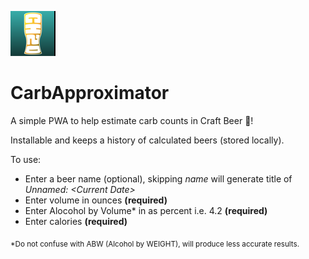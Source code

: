 ![carbApproximator logo](./public/icons/icon-72x72.png)

# CarbApproximator

A simple PWA to help estimate carb counts in Craft Beer 🍻!

Installable and keeps a history of calculated beers (stored locally).

To use:

- Enter a beer name (optional), skipping _name_ will generate title of _Unnamed: \<Current Date\>_
- Enter volume in ounces **(required)**
- Enter Alocohol by Volume\* in as percent i.e. 4.2 **(required)**
- Enter calories **(required)**

<sub>\*Do not confuse with ABW (Alcohol by WEIGHT), will produce less accurate results.</sub>
